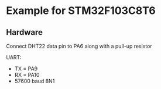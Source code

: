 # Example for STM32F103C8T6

## Hardware
Connect DHT22 data pin to PA6 along with a pull-up resistor

UART:
 - TX = PA9
 - RX = PA10
 - 57600 baud 8N1
